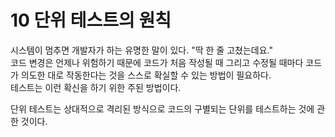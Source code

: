 # 10 단위 테스트의 원칙

시스템이 멈추면 개발자가 하는 유명한 말이 있다. "딱 한 줄 고쳤는데요."  
코드 변경은 언제나 위험하기 때문에 코드가 처음 작성될 때 그리고 수정될 때마다 코드가 의도한 대로 작동한다는 것을 스스로 확실할 수 있는 방법이 필요하다.  
테스트는 이런 확신을 하기 위한 주된 방법이다.  

단위 테스트는 상대적으로 격리된 방식으로 코드의 구별되는 단위를 테스트하는 것에 관한 것이다.  



